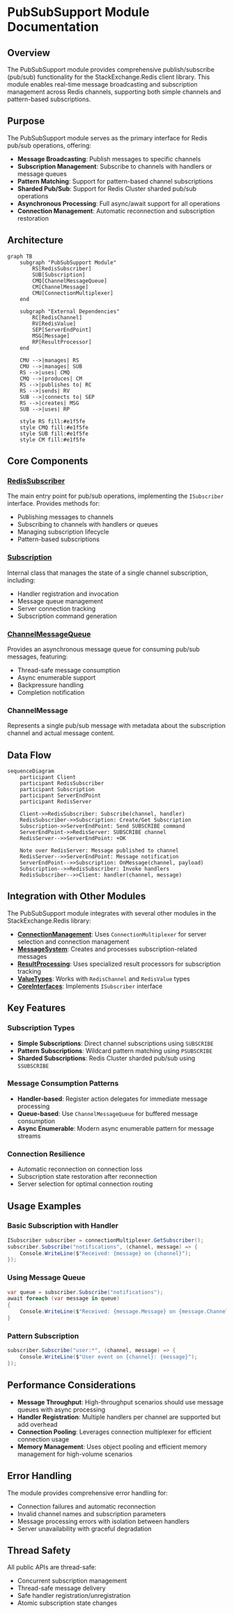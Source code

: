 # PubSubSupport Module Documentation

## Overview

The PubSubSupport module provides comprehensive publish/subscribe (pub/sub) functionality for the StackExchange.Redis client library. This module enables real-time message broadcasting and subscription management across Redis channels, supporting both simple channels and pattern-based subscriptions.

## Purpose

The PubSubSupport module serves as the primary interface for Redis pub/sub operations, offering:
- **Message Broadcasting**: Publish messages to specific channels
- **Subscription Management**: Subscribe to channels with handlers or message queues
- **Pattern Matching**: Support for pattern-based channel subscriptions
- **Sharded Pub/Sub**: Support for Redis Cluster sharded pub/sub operations
- **Asynchronous Processing**: Full async/await support for all operations
- **Connection Management**: Automatic reconnection and subscription restoration

## Architecture

```mermaid
graph TB
    subgraph "PubSubSupport Module"
        RS[RedisSubscriber]
        SUB[Subscription]
        CMQ[ChannelMessageQueue]
        CM[ChannelMessage]
        CMU[ConnectionMultiplexer]
    end
    
    subgraph "External Dependencies"
        RC[RedisChannel]
        RV[RedisValue]
        SEP[ServerEndPoint]
        MSG[Message]
        RP[ResultProcessor]
    end
    
    CMU -->|manages| RS
    CMU -->|manages| SUB
    RS -->|uses| CMQ
    CMQ -->|produces| CM
    RS -->|publishes to| RC
    RS -->|sends| RV
    SUB -->|connects to| SEP
    RS -->|creates| MSG
    SUB -->|uses| RP
    
    style RS fill:#e1f5fe
    style CMQ fill:#e1f5fe
    style SUB fill:#e1f5fe
    style CM fill:#e1f5fe
```

## Core Components

### [RedisSubscriber](RedisSubscriber.md)
The main entry point for pub/sub operations, implementing the `ISubscriber` interface. Provides methods for:
- Publishing messages to channels
- Subscribing to channels with handlers or queues
- Managing subscription lifecycle
- Pattern-based subscriptions

### [Subscription](Subscription.md)
Internal class that manages the state of a single channel subscription, including:
- Handler registration and invocation
- Message queue management
- Server connection tracking
- Subscription command generation

### [ChannelMessageQueue](ChannelMessageQueue.md)
Provides an asynchronous message queue for consuming pub/sub messages, featuring:
- Thread-safe message consumption
- Async enumerable support
- Backpressure handling
- Completion notification

### ChannelMessage
Represents a single pub/sub message with metadata about the subscription channel and actual message content.

## Data Flow

```mermaid
sequenceDiagram
    participant Client
    participant RedisSubscriber
    participant Subscription
    participant ServerEndPoint
    participant RedisServer
    
    Client->>RedisSubscriber: Subscribe(channel, handler)
    RedisSubscriber->>Subscription: Create/Get Subscription
    Subscription->>ServerEndPoint: Send SUBSCRIBE command
    ServerEndPoint->>RedisServer: SUBSCRIBE channel
    RedisServer-->>ServerEndPoint: +OK
    
    Note over RedisServer: Message published to channel
    RedisServer-->>ServerEndPoint: Message notification
    ServerEndPoint-->>Subscription: OnMessage(channel, payload)
    Subscription-->>RedisSubscriber: Invoke handlers
    RedisSubscriber-->>Client: handler(channel, message)
```

## Integration with Other Modules

The PubSubSupport module integrates with several other modules in the StackExchange.Redis library:

- **[ConnectionManagement](ConnectionManagement.md)**: Uses `ConnectionMultiplexer` for server selection and connection management
- **[MessageSystem](MessageSystem.md)**: Creates and processes subscription-related messages
- **[ResultProcessing](ResultProcessing.md)**: Uses specialized result processors for subscription tracking
- **[ValueTypes](ValueTypes.md)**: Works with `RedisChannel` and `RedisValue` types
- **[CoreInterfaces](CoreInterfaces.md)**: Implements `ISubscriber` interface

## Key Features

### Subscription Types
- **Simple Subscriptions**: Direct channel subscriptions using `SUBSCRIBE`
- **Pattern Subscriptions**: Wildcard pattern matching using `PSUBSCRIBE`
- **Sharded Subscriptions**: Redis Cluster sharded pub/sub using `SSUBSCRIBE`

### Message Consumption Patterns
- **Handler-based**: Register action delegates for immediate message processing
- **Queue-based**: Use `ChannelMessageQueue` for buffered message consumption
- **Async Enumerable**: Modern async enumerable pattern for message streams

### Connection Resilience
- Automatic reconnection on connection loss
- Subscription state restoration after reconnection
- Server selection for optimal connection routing

## Usage Examples

### Basic Subscription with Handler
```csharp
ISubscriber subscriber = connectionMultiplexer.GetSubscriber();
subscriber.Subscribe("notifications", (channel, message) => {
    Console.WriteLine($"Received: {message} on {channel}");
});
```

### Using Message Queue
```csharp
var queue = subscriber.Subscribe("notifications");
await foreach (var message in queue)
{
    Console.WriteLine($"Received: {message.Message} on {message.Channel}");
}
```

### Pattern Subscription
```csharp
subscriber.Subscribe("user:*", (channel, message) => {
    Console.WriteLine($"User event on {channel}: {message}");
});
```

## Performance Considerations

- **Message Throughput**: High-throughput scenarios should use message queues with async processing
- **Handler Registration**: Multiple handlers per channel are supported but add overhead
- **Connection Pooling**: Leverages connection multiplexer for efficient connection usage
- **Memory Management**: Uses object pooling and efficient memory management for high-volume scenarios

## Error Handling

The module provides comprehensive error handling for:
- Connection failures and automatic reconnection
- Invalid channel names and subscription parameters
- Message processing errors with isolation between handlers
- Server unavailability with graceful degradation

## Thread Safety

All public APIs are thread-safe:
- Concurrent subscription management
- Thread-safe message delivery
- Safe handler registration/unregistration
- Atomic subscription state changes